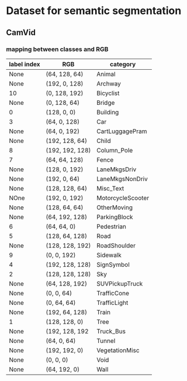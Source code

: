 # Dataset for semantic segmentation
## CamVid
### mapping between classes and RGB
|label index| RGB | category|
|-----------|-----|---------|
| None |(64, 128, 64) | Animal |
| None |(192, 0, 128) | Archway |
|  10  |(0, 128, 192) | Bicyclist |
| None |(0, 128, 64)  | Bridge |
|   0  |(128, 0, 0)   | Building |
|   3  |(64, 0, 128)  | Car |
| None |(64, 0, 192)  | CartLuggagePram|
| None |(192, 128, 64)| Child |
|   8  |(192, 192, 128)| Column_Pole|
|   7  |(64, 64, 128) | Fence|
| None |(128, 0, 192) |LaneMkgsDriv|
| None |(192, 0, 64)  |LaneMkgsNonDriv|
| None |(128, 128, 64) |Misc_Text|
| NOne |(192, 0, 192)  |MotorcycleScooter|
| None |(128, 64, 64)  |OtherMoving|
| None |(64, 192, 128) |ParkingBlock|
|   6  |(64, 64, 0)    |Pedestrian|
|   5  |(128, 64, 128) |Road|
| None |(128, 128, 192)|RoadShoulder|
|   9  |(0, 0, 192)    |Sidewalk|
|   4  |(192, 128, 128)|SignSymbol|
|   2  |(128, 128, 128)|Sky|
| None |(64, 128, 192) |SUVPickupTruck|
| None |(0, 0, 64)     |TrafficCone|
| None |(0, 64, 64)    |TrafficLight|
| None |(192, 64, 128) |Train|
|   1  |(128, 128, 0)  |Tree|
| None |(192, 128, 192 |Truck_Bus|
| None |(64, 0, 64)    |Tunnel|
| None |(192, 192, 0)  |VegetationMisc|
| None |(0, 0, 0)      |Void|
| None |(64, 192, 0)   |Wall| 
